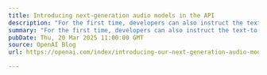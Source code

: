```yaml
---
title: Introducing next-generation audio models in the API
description: "For the first time, developers can also instruct the text-to-speech model to speak in a specific way—for example, “talk like a sympathetic customer service agent”—unlocking a new level of customization for voice agents."
summary: "For the first time, developers can also instruct the text-to-speech model to speak in a specific way—for example, “talk like a sympathetic customer service agent”—unlocking a new level of customization for voice agents."
pubDate: Thu, 20 Mar 2025 11:00:00 GMT
source: OpenAI Blog
url: https://openai.com/index/introducing-our-next-generation-audio-models

---
```


